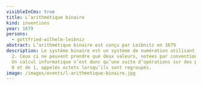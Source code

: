 ```yaml
---
visibleInCms: true
title: L’arithmétique binaire
kind: inventions
year: 1679
persons:
  - gottfried-wilhelm-leibniz
abstract: L’arithmétique binaire est conçu par Leibnitz en 1679
description: Le système binaire est un système de numération utilisant la base
  2. Ceux ci ne peuvent prendre que deux valeurs, notées par convention 0 et 1.
  Un calcul informatique n’est donc qu’une suite d’opérations sur des paquets de
  0 et de 1, appelés octets lorsqu’ils sont regroupés.
image: /images/events/l-arithmetique-binaire.jpg
---
```

